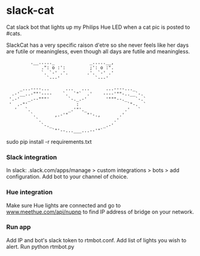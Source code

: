 # slack-cat
Cat slack bot that lights up my Philips Hue LED when a cat pic is posted to #cats.

SlackCat has a very specific raison d'etre so she never feels like her days are futile or meaningless, even though all days are futile and meaningless.

             .__....._             _.....__,
                 .": o :':         ;': o :".
                 `. `-' .'.       .'. `-' .'   
                   `---'             `---'  

         _...----...      ...   ...      ...----..._
      .-'__..-""'----    `.  `"`  .'    ----'""-..__`-.
     '.-'   _.--"""'       `-._.-'       '"""--._   `-.`
     '  .-"'                  :                  `"-.  `
       '   `.              _.'"'._              .'   `
             `.       ,.-'"       "'-.,       .'
               `.                           .'
                 `-._                   _.-'
                     `"'--...___...--'"`


sudo pip install -r requirements.txt

### Slack integration
In slack: <your team>.slack.com/apps/manage > custom integrations > bots > add configuration. 
Add bot to your channel of choice. 

### Hue integration
Make sure Hue lights are connected and go to www.meethue.com/api/nupnp to find IP address of bridge on your network.

### Run app
Add IP and bot's slack token to rtmbot.conf.
Add list of lights you wish to alert.
Run python rtmbot.py
